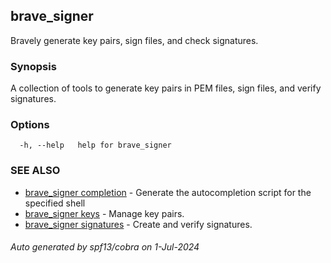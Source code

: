 ## brave_signer

Bravely generate key pairs, sign files, and check signatures.

### Synopsis

A collection of tools to generate key pairs in PEM files, sign files, and verify signatures.

### Options

```
  -h, --help   help for brave_signer
```

### SEE ALSO

* [brave_signer completion](brave_signer_completion.md)	 - Generate the autocompletion script for the specified shell
* [brave_signer keys](brave_signer_keys.md)	 - Manage key pairs.
* [brave_signer signatures](brave_signer_signatures.md)	 - Create and verify signatures.

###### Auto generated by spf13/cobra on 1-Jul-2024

